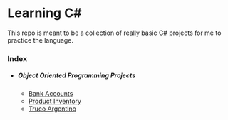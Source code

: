 # Learning C#

This repo is meant to be a collection of really basic C# projects for me to practice the language.

### Index

- ##### Object Oriented Programming Projects

  - [Bank Accounts](/POO/Bank%20Account%20System)
  - [Product Inventory](/POO/Product%20Inventory)
  - [Truco Argentino](/POO/Truco)

